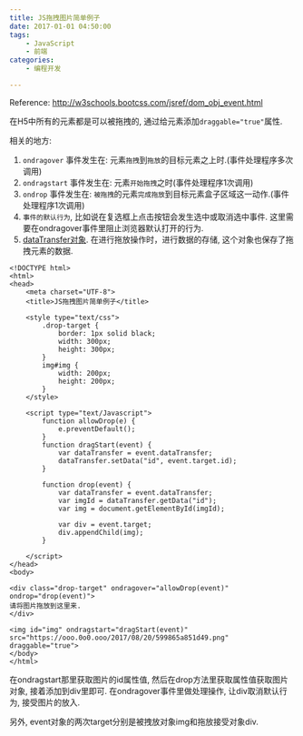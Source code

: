 ```yaml
---
title: JS拖拽图片简单例子
date: 2017-01-01 04:50:00
tags:
    - JavaScript
    - 前端
categories:
	- 编程开发

---
```



Reference: http://w3schools.bootcss.com/jsref/dom_obj_event.html

在H5中所有的元素都是可以被拖拽的, 通过给元素添加`draggable="true"`属性.

相关的地方: 
1. `ondragover` 事件发生在: 元素`拖拽`到`拖放`的目标元素之上时.(事件处理程序多次调用)
2. `ondragstart` 事件发生在: 元素`开始拖拽`之时(事件处理程序1次调用)
3. `ondrop` 事件发生在: `被拖拽`的元素`完成拖放`到目标元素盒子区域这一动作.(事件处理程序1次调用)
4. `事件的默认行为`, 比如说在复选框上点击按钮会发生选中或取消选中事件. 这里需要在ondragover事件里阻止浏览器默认打开的行为. 
5. [dataTransfer对象](https://developer.mozilla.org/zh-CN/docs/Web/API/DataTransfer). 在进行拖放操作时，进行数据的存储, 这个对象也保存了拖拽元素的数据.

<!-- more -->

```
<!DOCTYPE html>
<html>
<head>
	<meta charset="UTF-8">
	<title>JS拖拽图片简单例子</title>

	<style type="text/css">
		.drop-target {
			border: 1px solid black;
			width: 300px;
			height: 300px;
		}
		img#img {
			width: 200px;
			height: 200px;
		}
	</style>

	<script type="text/Javascript">
		function allowDrop(e) {
			e.preventDefault();
		}
		function dragStart(event) {
			var dataTransfer = event.dataTransfer;
			dataTransfer.setData("id", event.target.id);
		}

		function drop(event) {
			var dataTransfer = event.dataTransfer;
			var imgId = dataTransfer.getData("id");
			var img = document.getElementById(imgId);
			
			var div = event.target;
			div.appendChild(img);
		}

	</script>
</head>
<body>

<div class="drop-target" ondragover="allowDrop(event)" ondrop="drop(event)">
请将图片拖放到这里来.
</div>

<img id="img" ondragstart="dragStart(event)" src="https://ooo.0o0.ooo/2017/08/20/599865a851d49.png" draggable="true">
</body>
</html>

```
在ondragstart那里获取图片的id属性值, 然后在drop方法里获取属性值获取图片对象, 接着添加到div里即可. 在ondragover事件里做处理操作, 让div取消默认行为, 接受图片的放入.

另外, event对象的两次target分别是被拽放对象img和拖放接受对象div.
